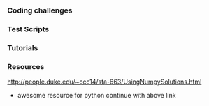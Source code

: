#

### Coding challenges

### Test Scripts

### Tutorials

### Resources
http://people.duke.edu/~ccc14/sta-663/UsingNumpySolutions.html
- awesome resource for python continue with above link
